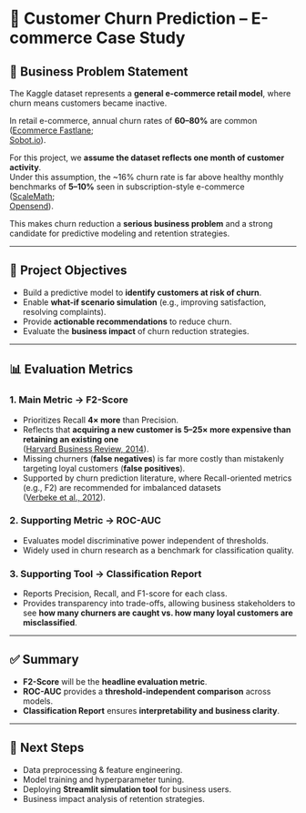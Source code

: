 # 🛒 Customer Churn Prediction – E-commerce Case Study

## 📌 Business Problem Statement
The Kaggle dataset represents a **general e-commerce retail model**, where churn means customers became inactive.  

In retail e-commerce, annual churn rates of **60–80%** are common  
([Ecommerce Fastlane](https://ecommercefastlane.com/ecommerce-churn-rates-measure-and-reduce-lost-customers-and-revenue/?utm_source=chatgpt.com);  
[Sobot.io](https://www.sobot.io/article/average-churn-rate-for-ecommerce-stores-trends-2024-2025/?utm_source=chatgpt.com)).  

For this project, we **assume the dataset reflects one month of customer activity**.  
Under this assumption, the ~16% churn rate is far above healthy monthly benchmarks of **5–10%** seen in subscription-style e-commerce  
([ScaleMath](https://scalemath.com/blog/what-is-a-good-monthly-churn-rate/?utm_source=chatgpt.com);  
[Opensend](https://www.opensend.com/post/churn-rate-ecommerce?utm_source=chatgpt.com)).  

This makes churn reduction a **serious business problem** and a strong candidate for predictive modeling and retention strategies.

---

## 🎯 Project Objectives
- Build a predictive model to **identify customers at risk of churn**.
- Enable **what-if scenario simulation** (e.g., improving satisfaction, resolving complaints).
- Provide **actionable recommendations** to reduce churn.
- Evaluate the **business impact** of churn reduction strategies.

---

## 📊 Evaluation Metrics

### 1. **Main Metric → F2-Score**  
- Prioritizes Recall **4× more** than Precision.  
- Reflects that **acquiring a new customer is 5–25× more expensive than retaining an existing one**  
([Harvard Business Review, 2014](https://hbr.org/2014/10/the-value-of-keeping-the-right-customers?utm_source=chatgpt.com)).  
- Missing churners (**false negatives**) is far more costly than mistakenly targeting loyal customers (**false positives**).  
- Supported by churn prediction literature, where Recall-oriented metrics (e.g., F2) are recommended for imbalanced datasets  
([Verbeke et al., 2012](https://doi.org/10.1016/j.dss.2012.05.005)).  

### 2. **Supporting Metric → ROC-AUC**  
- Evaluates model discriminative power independent of thresholds.  
- Widely used in churn research as a benchmark for classification quality.  

### 3. **Supporting Tool → Classification Report**  
- Reports Precision, Recall, and F1-score for each class.  
- Provides transparency into trade-offs, allowing business stakeholders to see **how many churners are caught vs. how many loyal customers are misclassified**.  

---

## ✅ Summary
- **F2-Score** will be the **headline evaluation metric**.  
- **ROC-AUC** provides a **threshold-independent comparison** across models.  
- **Classification Report** ensures **interpretability and business clarity**.  

---

## 🚀 Next Steps
- Data preprocessing & feature engineering.  
- Model training and hyperparameter tuning.  
- Deploying **Streamlit simulation tool** for business users.  
- Business impact analysis of retention strategies.  
